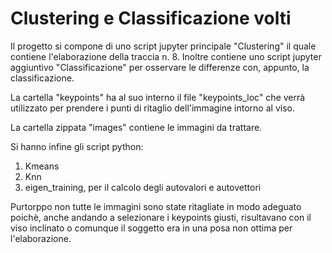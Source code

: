 # Clustering e Classificazione volti
Il progetto si compone di uno script jupyter principale "Clustering" il quale contiene l'elaborazione della traccia n. 8.
Inoltre contiene uno script jupyter aggiuntivo "Classificazione" per osservare le differenze con, appunto, la classificazione.

La cartella "keypoints" ha al suo interno il file "keypoints_loc" che verrà utilizzato per prendere i punti di ritaglio dell'immagine intorno al viso.

La cartella zippata "images" contiene le immagini da trattare.

Si hanno infine gli script python: 
1. Kmeans
2. Knn
3. eigen_training, per il calcolo degli autovalori e autovettori

Purtorppo non tutte le immagini sono state ritagliate in modo adeguato poichè, anche andando a selezionare i keypoints giusti, risultavano con il viso inclinato o comunque il soggetto era in una posa non ottima per l'elaborazione.

